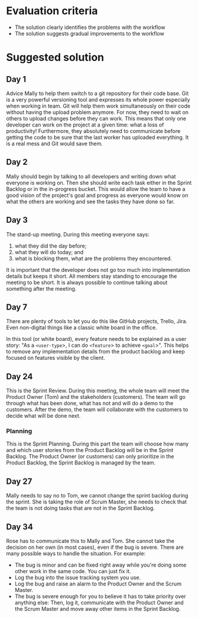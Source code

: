 # Evaluation criteria

- The solution clearly identifies the problems with the workflow
- The solution suggests gradual improvements to the workflow

# Suggested solution

## Day 1

Advice Mally to help them switch to a git repository for their code base. Git is
a very powerful versioning tool and expresses its whole power especially when
working in team. Git will help them work simultaneously on their code without
having the upload problem anymore.
For now, they need to wait on others to upload changes before they can work.
This means that only one developer can work on the project at a given time:
what a loss of productivity! Furthermore, they absolutely need to communicate
before getting the code to be sure that the last worker has uploaded everything.
It is a real mess and Git would save them.

## Day 2

Mally should begin by talking to all developers and writing down what everyone
is working on. Then she should write each task either in the Sprint Backlog or
in the in-progress bucket. This would allow the team to have a good vision of
the project's goal and progress as everyone would know on what the others are
working and see the tasks they have done so far.

## Day 3

The stand-up meeting. During this meeting everyone says:

1. what they did the day before;
2. what they will do today; and
3. what is blocking them, what are the problems they encountered.

It is important that the developer does not go too much into implementation
details but keeps it short.
All members stay standing to encourage the meeting to be short. It is always
possible to continue talking about something after the meeting.

## Day 7

There are plenty of tools to let you do this like GitHub projects, Trello, Jira.
Even non-digital things like a classic white board in the office.

In this tool (or white board), every feature needs to be explained as a user
story: "As a `<user-type`>, I can do `<feature`> to achieve `<goal`>". This
helps to remove any implementation details from the product backlog and keep
focused on features visible by the client.

## Day 24

This is the Sprint Review. During this meeting, the whole team will meet the
Product Owner (Tom) and the stakeholders (customers). The team will go through
what has been done, what has not and will do a demo to the customers. After the
demo, the team will collaborate with the customers to decide what will be done
next.

### Planning

This is the Sprint Planning. During this part the team will choose how many and
which user stories from the Product Backlog will be in the Sprint Backlog. The
Product Owner (or customers) can only prioritize in the Product Backlog, the
Sprint Backlog is managed by the team.

## Day 27

Mally needs to say no to Tom, we cannot change the sprint backlog during the
sprint. She is taking the role of Scrum Master, she needs to check that the team
is not doing tasks that are not in the Sprint Backlog.

## Day 34

Rose has to communicate this to Mally and Tom. She cannot take the decision on
her own (in most cases), even if the bug is severe. There are many possible ways
to handle the situation. For example:

- The bug is minor and can be fixed right away while you're doing some other
  work in the same code. You can just fix it.
- Log the bug into the issue tracking system you use.
- Log the bug and raise an alarm to the Product Owner and the Scrum Master.
- The bug is severe enough for you to believe it has to take priority over
  anything else: Then, log it, communicate with the Product Owner and the Scrum
  Master and move away other items in the Sprint Backlog.
